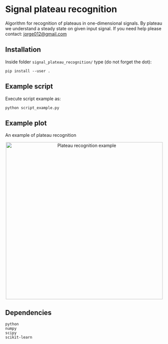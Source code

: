 Signal plateau recognition
==========================

Algorithm for recognition of plateaus in one-dimensional signals. By plateau we understand a steady state on given input signal.
If you need help please contact: jorge012@gmail.com

## Installation

Inside folder `signal_plateau_recognition/` type (do not forget the dot):

    pip install --user .

## Example script

Execute script example as:

    python script_example.py

## Example plot

An example of plateau recognition

<p align="center">
<img align="middle" src="https://github.com/jmoralesFusion/signal_plateau_recognition/blob/master/example_figures/example_result.png" width="500" alt="Plateau recognition example"/>
</p>

## Dependencies

    python
    numpy
    scipy
    scikit-learn
